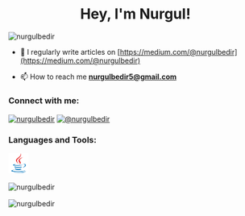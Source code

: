 <h1 align="center">Hey, I'm Nurgul!</h1>
<p align="left"> <img src="https://komarev.com/ghpvc/?username=nurgulbedir&label=Profile%20views&color=0e75b6&style=flat" alt="nurgulbedir" /> </p>

- 📝 I regularly write articles on [https://medium.com/@nurgulbedir](https://medium.com/@nurgulbedir)

- 📫 How to reach me **nurgulbedir5@gmail.com**

<h3 align="left">Connect with me:</h3>
<p align="left">
<a href="https://linkedin.com/in/nurgulbedir" target="blank"><img align="center" src="https://raw.githubusercontent.com/rahuldkjain/github-profile-readme-generator/master/src/images/icons/Social/linked-in-alt.svg" alt="nurgulbedir" height="30" width="40" /></a>
<a href="https://medium.com/@nurgulbedir" target="blank"><img align="center" src="https://raw.githubusercontent.com/rahuldkjain/github-profile-readme-generator/master/src/images/icons/Social/medium.svg" alt="@nurgulbedir" height="30" width="40" /></a>
</p>

<h3 align="left">Languages and Tools:</h3>
<p align="left"> <a href="https://www.java.com" target="_blank" rel="noreferrer"> <img src="https://raw.githubusercontent.com/devicons/devicon/master/icons/java/java-original.svg" alt="java" width="40" height="40"/> </a> </p>

<p><img align="center" src="https://github-readme-stats.vercel.app/api/top-langs?username=nurgulbedir&show_icons=true&locale=en&layout=compact" alt="nurgulbedir" /></p>

<p><img align="center" src="https://github-readme-streak-stats.herokuapp.com/?user=nurgulbedir&" alt="nurgulbedir" /></p>
